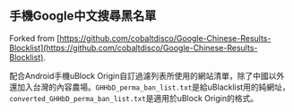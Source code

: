 ## 手機Google中文搜尋黑名單

Forked from [https://github.com/cobaltdisco/Google-Chinese-Results-Blocklist](https://github.com/cobaltdisco/Google-Chinese-Results-Blocklist).

配合Android手機uBlock Origin自訂過濾列表所使用的網站清單，除了中國以外還加入台灣的內容農場。`GHHbD_perma_ban_list.txt`是給uBlacklist用的純網址，`converted_GHHbD_perma_ban_list.txt`是適用於uBlock Origin的格式。
